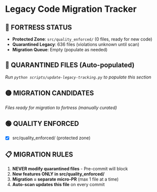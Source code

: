 # Legacy Code Migration Tracker

## 🏰 FORTRESS STATUS
- **Protected Zone**: `src/quality_enforced/` (0 files, ready for new code)
- **Quarantined Legacy**: 636 files (violations unknown until scan)
- **Migration Queue**: Empty (populate as needed)

## 🔴 QUARANTINED FILES (Auto-populated)
<!-- This section will be auto-updated by scripts/update-legacy-tracking.py -->
*Run `python scripts/update-legacy-tracking.py` to populate this section*

## 🟡 MIGRATION CANDIDATES
*Files ready for migration to fortress (manually curated)*

## 🟢 QUALITY ENFORCED
- [x] src/quality_enforced/ (protected zone)

## 📋 MIGRATION RULES
1. **NEVER modify quarantined files** - Pre-commit will block
2. **New features ONLY in src/quality_enforced/**
3. **Migration = separate micro-PR** (max 1 file at a time)
4. **Auto-scan updates this file** on every commit